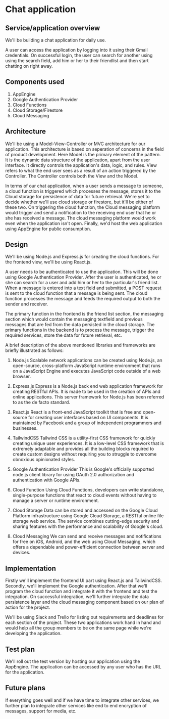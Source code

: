 # Chat application

## Service/application overview

We'll be building a chat application for daily use.

A user can access the application by logging into it using their Gmail credentials. On successful login, the user can search for another using using the search field, add him or her to their friendlist and then start chatting on right away.

## Components used

1. AppEngine
2. Google Authentication Provider
3. Cloud Functions
4. Cloud Storage/Firestore
5. Cloud Messaging

## Architecture

We'll be using a Model-View-Controller or MVC architecture for our application. This architecture is based on seperation of concerns in the field of product development. Here Model is the primary element of the pattern. It is the dynamic data structure of the application, apart from the user interface. It directly controls the application's data, logic, and rules. View refers to what the end user sees as a result of an action triggered by the Controller. The Controller controls both the View and the Model.

In terms of our chat application, when a user sends a message to someone, a cloud function is triggered which processes the message, stores it to the Cloud storage for persistence of data for future retrieval. We're yet to decide whether we'll use cloud storage or firestore, but it'll be either of these two. On triggering the cloud function, the Cloud messaging platform would trigger and send a notification to the receiving end user that he or she has received a message. The cloud messaging platform would work even when the application isn't open. Finally, we'd host the web application using AppEngine for public consumption.

## Design

We'll be using Node.js and Express.js for creating the cloud functions. For the frontend view, we'll be using React.js.

A user needs to be authenticated to use the application. This will be done using Google Authentication Provider. After the user is authenticated, he or she can search for a user and add him or her to the particular's friend list. When a message is entered into a text field and submitted, a POST request is sent to the cloud function that a message is being sent. The cloud function processes the message and feeds the required output to both the sender and receiver.

The primary function in the frontend is the friend list section, the messaging section which would contain the messaging textfield and previous messages that are fed from the data persisted in the cloud storage. The primary functions in the backend is to process the message, trigger the required services, store the data for future retrieval, etc.

A brief description of the above mentioned libraries and frameworks are briefly illustrated as follows:

1. Node.js
   Scalable network applications can be created using Node.js, an open-source, cross-platform JavaScript runtime environment that runs on a JavaScript Engine and executes JavaScript code outside of a web browser.

2. Express.js
   Express is a Node.js back end web application framework for creating RESTful APIs. It is made to be used in the creation of APIs and online applications. This server framework for Node.js has been referred to as the de facto standard.

3. React.js
   React is a front-end JavaScript toolkit that is free and open-source for creating user interfaces based on UI components. It is maintained by Facebook and a group of independent programmers and businesses.

4. TailwindCSS
   Tailwind CSS is a utility-first CSS framework for quickly creating unique user experiences. It is a low-level CSS framework that is extremely adaptable and provides all the building blocks required to create custom designs without requiring you to struggle to overcome obnoxious opinionated styles.

5. Google Authentication Provider
   This is Google's officially supported node.js client library for using OAuth 2.0 authorization and authentication with Google APIs.

6. Cloud Function
   Using Cloud Functions, developers can write standalone, single-purpose functions that react to cloud events without having to manage a server or runtime environment.

7. Cloud Storage
   Data can be stored and accessed on the Google Cloud Platform infrastructure using Google Cloud Storage, a RESTful online file storage web service. The service combines cutting-edge security and sharing features with the performance and scalability of Google's cloud.

8. Cloud Messaging
   We can send and receive messages and notifications for free on iOS, Android, and the web using Cloud Messaging, which offers a dependable and power-efficient connection between server and devices.

## Implementation

Firstly we'll implement the frontend UI part using React.js and TailwindCSS. Secondly, we'll implement the Google authentication. After that we'll program the cloud function and integrate it with the frontend and test the integration. On successful integration, we'll further integrate the data persistence layer and the cloud messaging component based on our plan of action for the project.

We'll be using Slack and Trello for listing out requirements and deadlines for each section of the project. These two applications work hand in hand and would help all the group members to be on the same page while we're developing the application.

## Test plan

We'll roll out the test version by hosting our application using the AppEngine. The application can be accessed by any user who has the URL for the application.

## Future plans

If everything goes well and if we have time to integrate other services, we further plan to integrate other services like end to end encryption of messages, support for media, etc.
